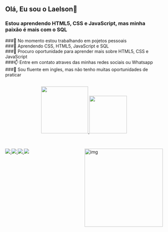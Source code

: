 ## Olá, Eu sou o Laelson👋
### Estou aprendendo HTML5, CSS e JavaScript, mas minha paixão é mais com o SQL

###🔭 No momento estou trabalhando em pojetos pessoais<br>
###🌱 Aprendendo CSS, HTML5, JavaScript e SQL<br>
###🤔 Procuro oportunidade para aprender mais sobre HTML5, CSS e JavaScript<br>
###📫 Entre em contato atraves das minhas redes sociais ou Whatsapp<br>
###💬 Sou fluente em ingles, mas não tenho muitas oportunidades de praticar<br>

##
<div align="center">
  <a href="https://github.com/LaelsonJunior">
  <img height="150em" src="https://github-readme-stats.vercel.app/api?username=LaelsonJunior&show_icons=true&theme=nightowl&include_all_commits=true&count_private=true"/>
  <img height="120em" src="https://github-readme-stats.vercel.app/api/top-langs/?username=LaelsonJunior&layout=compact&langs_count=7&theme=nightowl"/>
</div>

##
<div style="display: inline_block"><br>
  
  <img src="https://img.icons8.com/color/48/000000/html-5--v1.png"/>
  <img src="https://img.icons8.com/color/48/000000/css3.png"/>
  <img src="https://img.icons8.com/color/48/000000/javascript--v1.png"/>
  <img src="https://img.icons8.com/color/48/000000/c-sharp-logo.png"/>

  
  <img align="right" alt="img" height="250" src="https://thumbs.gfycat.com/BlaringHarmlessDiscus-max-1mb.gif">
          
</div>

